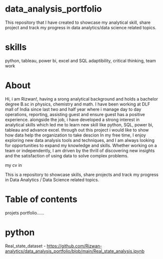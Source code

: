 # data_analysis_portfolio
This repository that I have created to showcase my analytical skill, share project and track my progress in data analytics/data science related topics.
# skills 
python, tableau, power bi, excel and SQL 
adaptibility, critical thinking, team work 
# About 
Hi, i am Rizwan!, having a srong analytical background and holds a bachelor degree B.sc in physics, chemistry and math.
I have been working at DLF mall of India since last two and half year where i manage day to day operations, reporting, 
assisting guest and ensure guest has a positive experience. alongside the job, i have developed a strong interest in analytical skills
which led me to learn new skill like python, SQL, power bi, tableau and advance excel.
through out this project i would like to show how data help the organization to take descion
In my free time, I enjoy exploring new data analysis tools and techniques, and I am always looking for opportunities to expand my knowledge and skills.
Whether working on a team or independently, I am driven by the thrill of discovering new insights and the satisfaction of using data to solve complex problems.

my cv in 

This is a repository to showcase skills, share projects and track my progress in Data Analytics / Data Science related topics.

# Table of contents 
projets portfolio......
# python 
Real_state_dataset - https://github.com/Rizwan-analytics/data_analysis_portfolio/blob/main/Real_state_analysis.ipynb








